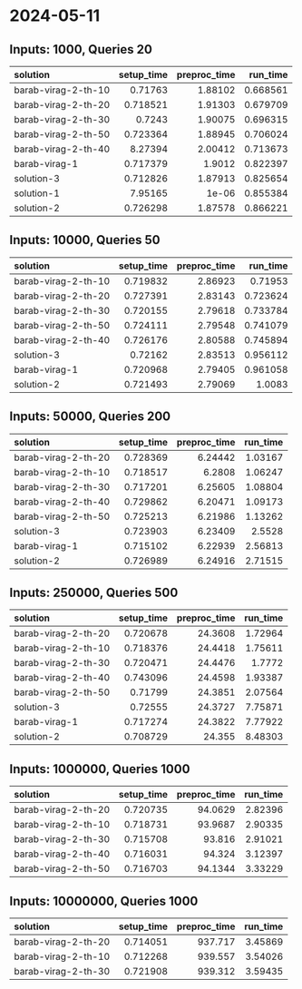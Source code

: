 # 2024-05-11

## Inputs: 1000, Queries 20

| solution            |   setup_time |   preproc_time |   run_time |
|:--------------------|-------------:|---------------:|-----------:|
| barab-virag-2-th-10 |     0.71763  |        1.88102 |   0.668561 |
| barab-virag-2-th-20 |     0.718521 |        1.91303 |   0.679709 |
| barab-virag-2-th-30 |     0.7243   |        1.90075 |   0.696315 |
| barab-virag-2-th-50 |     0.723364 |        1.88945 |   0.706024 |
| barab-virag-2-th-40 |     8.27394  |        2.00412 |   0.713673 |
| barab-virag-1       |     0.717379 |        1.9012  |   0.822397 |
| solution-3          |     0.712826 |        1.87913 |   0.825654 |
| solution-1          |     7.95165  |        1e-06   |   0.855384 |
| solution-2          |     0.726298 |        1.87578 |   0.866221 |

## Inputs: 10000, Queries 50

| solution            |   setup_time |   preproc_time |   run_time |
|:--------------------|-------------:|---------------:|-----------:|
| barab-virag-2-th-10 |     0.719832 |        2.86923 |   0.71953  |
| barab-virag-2-th-20 |     0.727391 |        2.83143 |   0.723624 |
| barab-virag-2-th-30 |     0.720155 |        2.79618 |   0.733784 |
| barab-virag-2-th-50 |     0.724111 |        2.79548 |   0.741079 |
| barab-virag-2-th-40 |     0.726176 |        2.80588 |   0.745894 |
| solution-3          |     0.72162  |        2.83513 |   0.956112 |
| barab-virag-1       |     0.720968 |        2.79405 |   0.961058 |
| solution-2          |     0.721493 |        2.79069 |   1.0083   |

## Inputs: 50000, Queries 200

| solution            |   setup_time |   preproc_time |   run_time |
|:--------------------|-------------:|---------------:|-----------:|
| barab-virag-2-th-20 |     0.728369 |        6.24442 |    1.03167 |
| barab-virag-2-th-10 |     0.718517 |        6.2808  |    1.06247 |
| barab-virag-2-th-30 |     0.717201 |        6.25605 |    1.08804 |
| barab-virag-2-th-40 |     0.729862 |        6.20471 |    1.09173 |
| barab-virag-2-th-50 |     0.725213 |        6.21986 |    1.13262 |
| solution-3          |     0.723903 |        6.23409 |    2.5528  |
| barab-virag-1       |     0.715102 |        6.22939 |    2.56813 |
| solution-2          |     0.726989 |        6.24916 |    2.71515 |

## Inputs: 250000, Queries 500

| solution            |   setup_time |   preproc_time |   run_time |
|:--------------------|-------------:|---------------:|-----------:|
| barab-virag-2-th-20 |     0.720678 |        24.3608 |    1.72964 |
| barab-virag-2-th-10 |     0.718376 |        24.4418 |    1.75611 |
| barab-virag-2-th-30 |     0.720471 |        24.4476 |    1.7772  |
| barab-virag-2-th-40 |     0.743096 |        24.4598 |    1.93387 |
| barab-virag-2-th-50 |     0.71799  |        24.3851 |    2.07564 |
| solution-3          |     0.72555  |        24.3727 |    7.75871 |
| barab-virag-1       |     0.717274 |        24.3822 |    7.77922 |
| solution-2          |     0.708729 |        24.355  |    8.48303 |

## Inputs: 1000000, Queries 1000

| solution            |   setup_time |   preproc_time |   run_time |
|:--------------------|-------------:|---------------:|-----------:|
| barab-virag-2-th-20 |     0.720735 |        94.0629 |    2.82396 |
| barab-virag-2-th-10 |     0.718731 |        93.9687 |    2.90335 |
| barab-virag-2-th-30 |     0.715708 |        93.816  |    2.91021 |
| barab-virag-2-th-40 |     0.716031 |        94.324  |    3.12397 |
| barab-virag-2-th-50 |     0.716703 |        94.1344 |    3.33229 |

## Inputs: 10000000, Queries 1000

| solution            |   setup_time |   preproc_time |   run_time |
|:--------------------|-------------:|---------------:|-----------:|
| barab-virag-2-th-20 |     0.714051 |        937.717 |    3.45869 |
| barab-virag-2-th-10 |     0.712268 |        939.557 |    3.54026 |
| barab-virag-2-th-30 |     0.721908 |        939.312 |    3.59435 |